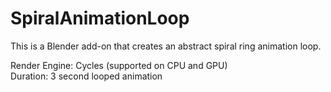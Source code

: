 # SpiralAnimationLoop
This is a Blender add-on that creates an abstract spiral ring animation loop. <br />

Render Engine: Cycles (supported on CPU and GPU) <br />
Duration: 3 second looped animation